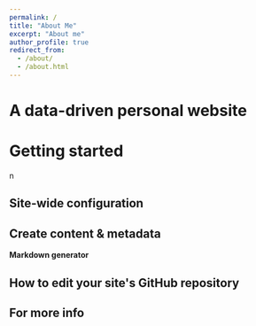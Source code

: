 ```yaml
---
permalink: /
title: "About Me"
excerpt: "About me"
author_profile: true
redirect_from: 
  - /about/
  - /about.html
---
```



A data-driven personal website
======

Getting started
======
n

Site-wide configuration
------


Create content & metadata
------


**Markdown generator**



How to edit your site's GitHub repository
------


For more info
------

